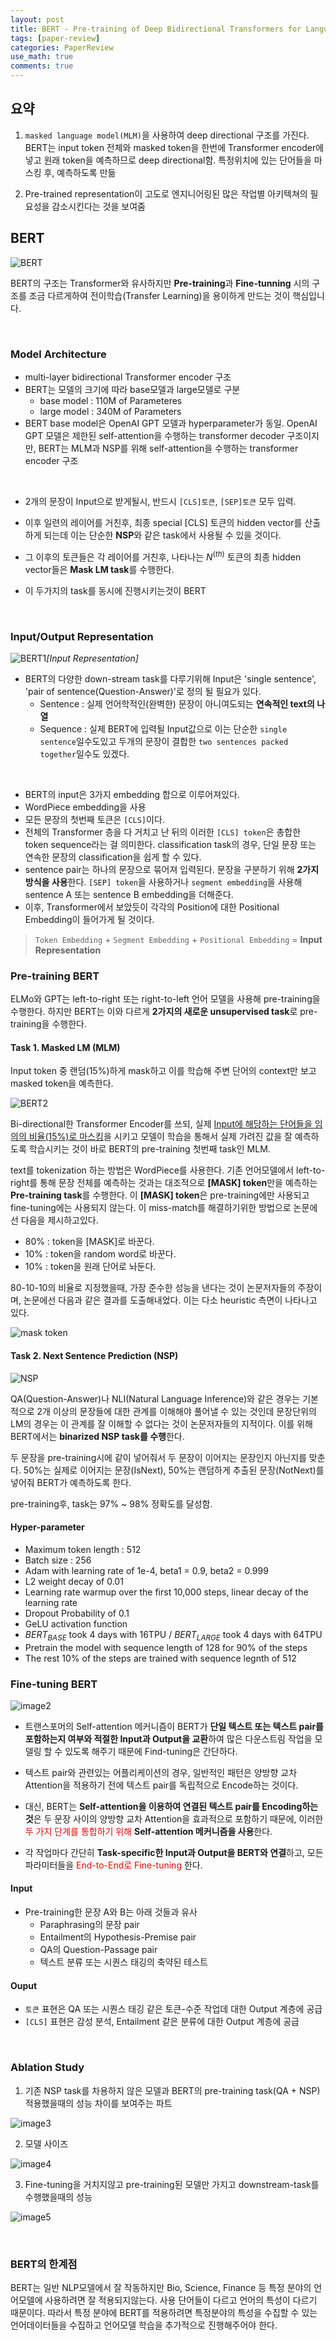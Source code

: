 ```yaml
---
layout: post
title: BERT - Pre-training of Deep Bidirectional Transformers for Language Understanding [2018]
tags: [paper-review]
categories: PaperReview
use_math: true
comments: true
---
```


## 요약

1. `masked language model(MLM)`을 사용하여 deep directional 구조를 가진다. BERT는 input token 전체와 masked token을 한번에  Transformer encoder에 넣고 원래 token을 예측하므로 deep directional함. 특정위치에 있는 단어들을 마스킹 후, 예측하도록 만듦

2. Pre-trained representation이 고도로 엔지니어링된 많은 작업별 아키텍쳐의 필요성을 감소시킨다는 것을 보여줌


## BERT

![BERT](https://miro.medium.com/max/1200/1*hK0UjZ8Z3sBfVhPEjW0dZQ.png)

BERT의 구조는 Transformer와 유사하지만 **Pre-training**과 **Fine-tunning** 시의 구조를 조금 다르게하여 전이학습(Transfer Learning)을 용이하게 만드는 것이 핵심입니다.

<br>

### Model Architecture

- multi-layer bidirectional Transformer encoder 구조
- BERT는 모델의 크기에 따라 base모델과 large모델로 구분
    - base model : 110M of Parameteres
    - large model : 340M of Parameters
- BERT base model은 OpenAI GPT 모델과 hyperparameter가 동일. OpenAI GPT 모델은 제한된 self-attention을 수행하는  transformer decoder 구조이지만, BERT는 MLM과 NSP를 위해 self-attention을 수행하는 transformer encoder 구조

<br>

- 2개의 문장이 Input으로 받게될시, 반드시 `[CLS]토큰`, `[SEP]토큰` 모두 입력.
- 이후 일련의 레이어를 거친후, 최종 special [CLS] 토큰의 hidden vector를 산출하게 되는데 이는 단순한 **NSP**와 같은 task에서 사용될 수 있을 것이다.
- 그 이후의 토큰들은 각 레이어를 거친후, 나타나는 $N^(th)$ 토큰의 최종 hidden vector들은 **Mask LM task**를 수행한다.

- 이 두가지의 task를 동시에 진행시키는것이 BERT

<br>

### Input/Output Representation

![BERT1](https://images.velog.io/images/jeewoo1025/post/a4796527-cd2c-4491-8ef0-89c03d808cfc/image.png)*[Input Representation]*

- BERT의 다양한 down-stream task를 다루기위해 Input은 'single sentence', 'pair of sentence(Question-Answer)'로 정의 될 필요가 있다.
    - Sentence : 실제 언어학적인(완벽한) 문장이 아니여도되는 **연속적인 text의 나열**
    - Sequence : 실제 BERT에 입력될 Input값으로 이는 단순한 `single sentence`일수도있고 두개의 문장이 결합한 `two sentences packed together`일수도 있겠다.

<br>

- BERT의 input은 3가지 embedding 합으로 이루어져있다.
- WordPiece embedding을 사용
- 모든 문장의 첫번째 토큰은 `[CLS]`이다.
- 전체의 Transformer 층을 다 거치고 난 뒤의 이러한 `[CLS] token`은 총합한 token sequence라는 걸 의미한다. classification task의 경우, 단일 문장 또는 연속한 문장의 classification을 쉽게 할 수 있다.
- sentence pair는 하나의 문장으로 묶어져 입력된다. 문장을 구분하기 위해 **2가지 방식을 사용**한다. `[SEP] token`을 사용하거나 `segment embedding`을 사용해 sentence A 또는 sentence B embedding을 더해준다. 
- 이후, Transformer에서 보았듯이 각각의 Position에 대한 Positional Embedding이 들어가게 될 것이다.

> `Token Embedding` + `Segment Embedding` + `Positional Embedding` = **Input Representation** 



### Pre-training BERT

ELMo와 GPT는 left-to-right 또는 right-to-left 언어 모델을 사용해 pre-training을 수행한다. 하지만 BERT는 이와 다르게 **2가지의 새로운 unsupervised task**로 pre-training을 수행한다.

#### Task 1. Masked LM (MLM)

Input token 중 랜덤(15%)하게 mask하고 이를 학습해 주변 단어의 context만 보고 masked token을 예측한다.

![BERT2](https://images.velog.io/images/jeewoo1025/post/13eefdf1-6a26-4e0e-8222-27cc8e14aa4a/image.png)

Bi-directional한 Transformer Encoder를 쓰되, 실제 <u>Input에 해당하는 단어들을 임의의 비율(15%)로 마스킹</u>을 시키고 모델이 학습을 통해서 실제 가려진 값을 잘 예측하도록 학습시키는 것이 바로 BERT의 pre-training 첫번째 task인 MLM.

text를 tokenization 하는 방법은 WordPiece를 사용한다. 기존 언어모델에서 left-to-right를 통해 문장 전체를 예측하는 것과는 대조적으로 **[MASK] token**만을 예측하는 **Pre-training task**를 수행한다. 이 **[MASK] token**은 pre-training에만 사용되고 fine-tuning에는 사용되지 않는다. 이 miss-match를 해결하기위한 방법으로 논문에선 다음을 제시하고있다.
- 80% : token을 [MASK]로 바꾼다.
- 10% : token을 random word로 바꾼다.
- 10% : token을 원래 단어로 놔둔다.

80-10-10의 비율로 지정했을때, 가장 준수한 성능을 낸다는 것이 논문저자들의 주장이며, 논문에선 다음과 같은 결과를 도출해내었다. 이는 다소 heuristic 측면이 나타나고 있다.

![mask token](/img/BERT/image1.PNG)


#### Task 2. Next Sentence Prediction (NSP)

![NSP](https://img1.daumcdn.net/thumb/R1280x0/?scode=mtistory2&fname=https%3A%2F%2Fblog.kakaocdn.net%2Fdn%2FbeTrc5%2FbtqBTL8u19d%2FT1020drYaYApQP6TuKPjaK%2Fimg.png)

QA(Question-Answer)나 NLI(Natural Language Inference)와 같은 경우는 기본적으로 2개 이상의 문장들에 대한 관계를 이해해야 풀어낼 수 있는 것인데 문장단위의 LM의 경우는 이 관계를 잘 이해할 수 없다는 것이 논문저자들의 지적이다. 이를 위해 BERT에서는 **binarized NSP task를 수행**한다.

두 문장을 pre-training시에 같이 넣어줘서 두 문장이 이어지는 문장인지 아닌지를 맞춘다. 50%는 실제로 이어지는 문장(IsNext), 50%는 랜덤하게 추출된 문장(NotNext)를 넣어줘 BERT가 예측하도록 한다.

pre-training후, task는 97% ~ 98% 정확도를 달성함.

#### Hyper-parameter

- Maximum token length : 512
- Batch size : 256
- Adam with learning rate of 1e-4, beta1 = 0.9, beta2 = 0.999
- L2 weight decay of 0.01
- Learning rate warmup over the first 10,000 steps, linear decay of the learning rate
- Dropout Probability of 0.1 
- GeLU activation function
- $BERT_{BASE}$ took 4 days with 16TPU / $BERT_{LARGE}$ took 4 days with 64TPU
- Pretrain the model with sequence length of 128 for 90% of the steps
- The rest 10% of the steps are trained with sequence legnth of 512


### Fine-tuning BERT

![image2](/img/BERT/image2.PNG)

- 트랜스포머의 Self-attention 메커니즘이 BERT가 **단일 텍스트 또는 텍스트 pair를 포함하는지 여부와 적절한 Input과 Output을 교환**하여 많은 다운스트림 작업을 모델링 할 수 있도록 해주기 때문에 Find-tuning은 간단하다.

- 텍스트 pair와 관련있는 어플리케이션의 경우, 일반적인 패턴은 양방향 교차 Attention을 적용하기 전에 텍스트 pair를 독립적으로 Encode하는 것이다.

- 대신, BERT는 **Self-attention을 이용하여 연결된 텍스트 pair를 Encoding하는 것**은 두 문장 사이의 양방향 교차 Attention을 효과적으로 포함하기 때문에, 이러한 <font color = 'Red'> 두 가지 단계를 통합하기 위해 </font> **Self-attention 메커니즘을 사용**한다.

- 각 작업마다 간단히 **Task-specific한 Input과 Output을 BERT와 연결**하고, 모든 파라미터들을 <font color = 'Red'> End-to-End로 Fine-tuning </font>한다.


#### Input

- Pre-training한 문장 A와 B는 아래 것들과 유사
    - Paraphrasing의 문장 pair
    - Entailment의 Hypothesis-Premise pair
    - QA의 Question-Passage pair
    - 텍스트 분류 또는 시퀀스 태깅의 축약된 테스트

#### Ouput

- `토큰` 표현은 QA 또는 시퀀스 태깅 같은 토큰-수준 작업데 대한 Output 계층에 공급
- `[CLS]` 표현은 감성 분석, Entailment 같은 분류에 대한 Output 계층에 공급

<br>

### Ablation Study

1. 기존 NSP task를 차용하지 않은 모델과 BERT의 pre-training task(QA + NSP) 적용했을때의 성능 차이를 보여주는 파트

![image3](/img/BERT/image3.PNG)

2. 모델 사이즈

![image4](/img/BERT/image4.PNG)

3. Fine-tuning을 거치지않고 pre-training된 모델만 가지고 downstream-task를 수행했을때의 성능

![image5](/img/BERT/image5.PNG)

<br>

### BERT의 한계점

BERT는 일반 NLP모델에서 잘 작동하지만 Bio, Science, Finance 등 특정 분야의 언어모델에 사용하려면 잘 적용되지않는다. 사용 단어들이 다르고 언어의 특성이 다르기 때문이다. 따라서 특정 분야에 BERT를 적용하려면 특정분야의 특성을 수집할 수 있는 언어데이터들을 수집하고 언어모델 학습을 추가적으로 진행해주어야 한다.


